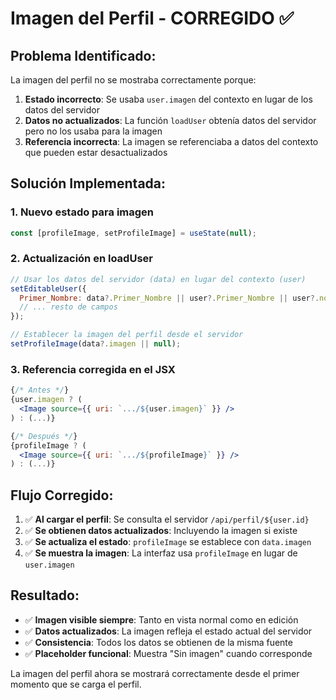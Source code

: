# Imagen del Perfil - CORREGIDO ✅

## Problema Identificado:
La imagen del perfil no se mostraba correctamente porque:
1. **Estado incorrecto**: Se usaba `user.imagen` del contexto en lugar de los datos del servidor
2. **Datos no actualizados**: La función `loadUser` obtenía datos del servidor pero no los usaba para la imagen
3. **Referencia incorrecta**: La imagen se referenciaba a datos del contexto que pueden estar desactualizados

## Solución Implementada:

### 1. **Nuevo estado para imagen**
```jsx
const [profileImage, setProfileImage] = useState(null);
```

### 2. **Actualización en loadUser**
```jsx
// Usar los datos del servidor (data) en lugar del contexto (user)
setEditableUser({
  Primer_Nombre: data?.Primer_Nombre || user?.Primer_Nombre || user?.nombre || '',
  // ... resto de campos
});

// Establecer la imagen del perfil desde el servidor
setProfileImage(data?.imagen || null);
```

### 3. **Referencia corregida en el JSX**
```jsx
{/* Antes */}
{user.imagen ? (
  <Image source={{ uri: `.../${user.imagen}` }} />
) : (...)}

{/* Después */}
{profileImage ? (
  <Image source={{ uri: `.../${profileImage}` }} />
) : (...)}
```

## Flujo Corregido:

1. ✅ **Al cargar el perfil**: Se consulta el servidor `/api/perfil/${user.id}`
2. ✅ **Se obtienen datos actualizados**: Incluyendo la imagen si existe
3. ✅ **Se actualiza el estado**: `profileImage` se establece con `data.imagen`
4. ✅ **Se muestra la imagen**: La interfaz usa `profileImage` en lugar de `user.imagen`

## Resultado:
- ✅ **Imagen visible siempre**: Tanto en vista normal como en edición
- ✅ **Datos actualizados**: La imagen refleja el estado actual del servidor
- ✅ **Consistencia**: Todos los datos se obtienen de la misma fuente
- ✅ **Placeholder funcional**: Muestra "Sin imagen" cuando corresponde

La imagen del perfil ahora se mostrará correctamente desde el primer momento que se carga el perfil.